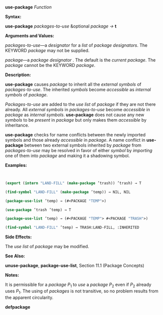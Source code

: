 **use-package** *Function* 



**Syntax:** 



**use-package** *packages-to-use* &amp;optional *package →* **t** 



**Arguments and Values:** 



*packages-to-use*—a *designator* for a *list* of *package designators*. The KEYWORD *package* may not be supplied. 



*package*—a *package designator* . The default is the *current package*. The *package* cannot be the KEYWORD *package*. 



**Description:** 



**use-package** causes *package* to inherit all the *external symbols* of *packages-to-use*. The inherited *symbols* become *accessible* as *internal symbols* of *package*. 



*Packages-to-use* are added to the *use list* of *package* if they are not there already. All *external symbols* in *packages-to-use* become *accessible* in *package* as *internal symbols*. **use-package** does not cause any new *symbols* to be *present* in *package* but only makes them *accessible* by inheritance. 



**use-package** checks for name conflicts between the newly imported symbols and those already *accessible* in *package*. A name conflict in **use-package** between two external symbols inherited by *package* from *packages-to-use* may be resolved in favor of either *symbol* by *importing* one of them into *package* and making it a shadowing symbol. 



**Examples:**
```lisp
 

(export (intern "LAND-FILL" (make-package ’trash)) ’trash) → T 

(find-symbol "LAND-FILL" (make-package ’temp)) → NIL, NIL 

(package-use-list ’temp) → (#<PACKAGE "TEMP">) 

(use-package ’trash ’temp) → T 

(package-use-list ’temp) → (#<PACKAGE "TEMP"> #<PACKAGE "TRASH">) 

(find-symbol "LAND-FILL" ’temp) → TRASH:LAND-FILL, :INHERITED 


```
**Side Effects:** 



The *use list* of *package* may be modified. 



**See Also:** 



**unuse-package**, **package-use-list**, Section 11.1 (Package Concepts) 



**Notes:** 



It is permissible for a *package P*<sub>1</sub> to *use* a *package P*<sub>2</sub> even if *P*<sub>2</sub> already uses *P*<sub>1</sub>. The using of *packages* is not transitive, so no problem results from the apparent circularity. 







 



 



**defpackage** 



